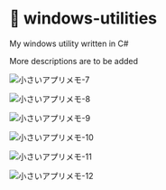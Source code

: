 # 💖 windows-utilities

My windows utility written in C#

More descriptions are to be added

![小さいアプリメモ-7](https://user-images.githubusercontent.com/49830756/174707686-66fea4af-4c03-4f56-8b6f-9a3e92dad9c4.jpg)

![小さいアプリメモ-8](https://user-images.githubusercontent.com/49830756/174707689-0ec54700-c632-469b-9f14-73a1cc2431fc.jpg)

![小さいアプリメモ-9](https://user-images.githubusercontent.com/49830756/174707690-94aec1af-68a9-4050-aead-e88f125cafd2.jpg)

![小さいアプリメモ-10](https://user-images.githubusercontent.com/49830756/174707692-a3e6e68b-8058-43d9-8d2b-4f2c7ceb10ec.jpg)

![小さいアプリメモ-11](https://user-images.githubusercontent.com/49830756/174707695-320c6a77-dac2-4537-a4cc-fbe3dc332a83.jpg)

![小さいアプリメモ-12](https://user-images.githubusercontent.com/49830756/174707696-ce8c1032-813e-4399-81ad-1bc9945d2ea7.jpg)
